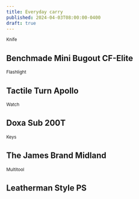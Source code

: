 ```yaml
---
title: Everyday carry
published: 2024-04-03T08:00:00-0400
draft: true
---
```


<small>Knife</small>

## Benchmade Mini Bugout CF-Elite

<small>Flashlight</small>

## Tactile Turn Apollo

<small>Watch</small>

## Doxa Sub 200T

<small>Keys</small>

## The James Brand Midland

<small>Multitool</small>

## Leatherman Style PS
